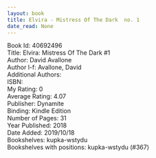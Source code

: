 ```yaml
---
layout: book
title: Elvira - Mistress Of The Dark  no. 1
date_read: None
---
```


Book Id: 40692496<br />
Title: Elvira: Mistress Of The Dark #1<br />
Author: David Avallone<br />
Author l-f: Avallone, David<br />
Additional Authors: <br />
ISBN: <br />
My Rating: 0<br />
Average Rating: 4.07<br />
Publisher: Dynamite<br />
Binding: Kindle Edition<br />
Number of Pages: 31<br />
Year Published: 2018<br />
Date Added: 2019/10/18<br />
Bookshelves: kupka-wstydu<br />
Bookshelves with positions: kupka-wstydu (#367)<br />

